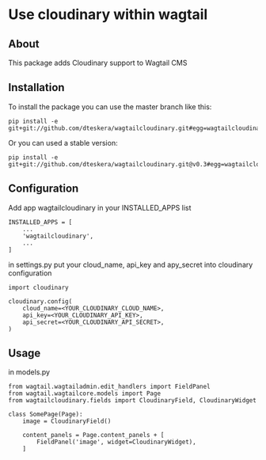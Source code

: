 # Use cloudinary within wagtail

## About
This package adds Cloudinary support to Wagtail CMS

## Installation
To install the package you can use the master branch like this:
```
pip install -e git+git://github.com/dteskera/wagtailcloudinary.git#egg=wagtailcloudinary
```
Or you can used a stable version:
```
pip install -e git+git://github.com/dteskera/wagtailcloudinary.git@v0.3#egg=wagtailcloudinary
```

## Configuration
Add app wagtailcloudinary in your INSTALLED_APPS list

```
INSTALLED_APPS = [
    ...
    'wagtailcloudinary',
    ...
]
```

in settings.py put your cloud_name, api_key and apy_secret into cloudinary configuration

```
import cloudinary

cloudinary.config(
    cloud_name=<YOUR_CLOUDINARY_CLOUD_NAME>,
    api_key=<YOUR_CLOUDINARY_API_KEY>,
    api_secret=<YOUR_CLOUDINARY_API_SECRET>,
)
```

## Usage

in models.py

```
from wagtail.wagtailadmin.edit_handlers import FieldPanel
from wagtail.wagtailcore.models import Page
from wagtailcloudinary.fields import CloudinaryField, CloudinaryWidget

class SomePage(Page):
    image = CloudinaryField()

    content_panels = Page.content_panels + [
        FieldPanel('image', widget=CloudinaryWidget),
    ]
```

